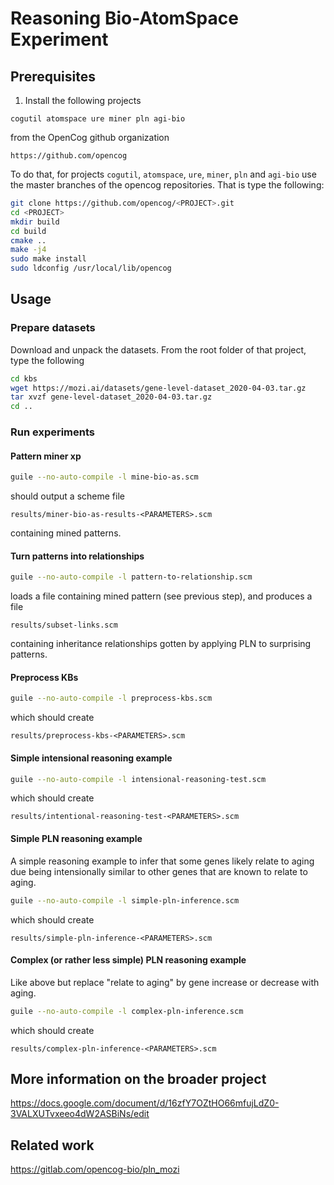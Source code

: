 # Reasoning Bio-AtomSpace Experiment 

## Prerequisites

1. Install the following projects

```
cogutil atomspace ure miner pln agi-bio
```

from the OpenCog github organization

```
https://github.com/opencog
```

To do that, for projects `cogutil`, `atomspace`, `ure`, `miner`, `pln`
and `agi-bio` use the master branches of the opencog
repositories. That is type the following:

```bash
git clone https://github.com/opencog/<PROJECT>.git
cd <PROJECT>
mkdir build
cd build
cmake ..
make -j4
sudo make install
sudo ldconfig /usr/local/lib/opencog
```

## Usage

### Prepare datasets

Download and unpack the datasets. From the root folder of that
project, type the following

```bash
cd kbs
wget https://mozi.ai/datasets/gene-level-dataset_2020-04-03.tar.gz
tar xvzf gene-level-dataset_2020-04-03.tar.gz
cd ..
```

### Run experiments

#### Pattern miner xp

```bash
guile --no-auto-compile -l mine-bio-as.scm
```

should output a scheme file

```
results/miner-bio-as-results-<PARAMETERS>.scm
```

containing mined patterns.

#### Turn patterns into relationships

```bash
guile --no-auto-compile -l pattern-to-relationship.scm
```

loads a file containing mined pattern (see previous step), and
produces a file

```
results/subset-links.scm
```

containing inheritance relationships gotten by applying PLN to
surprising patterns.

#### Preprocess KBs

```bash
guile --no-auto-compile -l preprocess-kbs.scm
```

which should create

```
results/preprocess-kbs-<PARAMETERS>.scm
```

#### Simple intensional reasoning example

```bash
guile --no-auto-compile -l intensional-reasoning-test.scm
```

which should create

```
results/intentional-reasoning-test-<PARAMETERS>.scm
```

#### Simple PLN reasoning example

A simple reasoning example to infer that some genes likely relate to
aging due being intensionally similar to other genes that are known to
relate to aging.

```bash
guile --no-auto-compile -l simple-pln-inference.scm
```

which should create

```
results/simple-pln-inference-<PARAMETERS>.scm
```

#### Complex (or rather less simple) PLN reasoning example

Like above but replace "relate to aging" by gene increase or decrease
with aging.

```bash
guile --no-auto-compile -l complex-pln-inference.scm
```

which should create

```
results/complex-pln-inference-<PARAMETERS>.scm
```

## More information on the broader project

https://docs.google.com/document/d/16zfY7OZtHO66mfujLdZ0-3VALXUTvxeeo4dW2ASBiNs/edit

## Related work

https://gitlab.com/opencog-bio/pln_mozi

